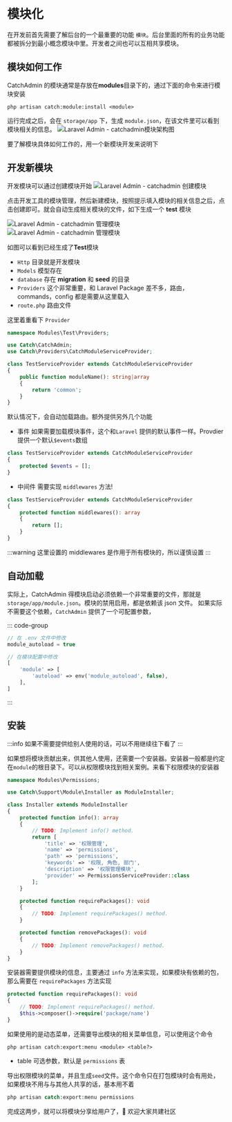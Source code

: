 # 模块化

在开发前首先需要了解后台的一个最重要的功能 `模块`。后台里面的所有的业务功能都被拆分到最小概念模块中里。开发者之间也可以互相共享模块。

## 模块如何工作

CatchAdmin 的模块通常是存放在**modules**目录下的，通过下面的命令来进行模块安装

```shell
php artisan catch:module:install <module>
```

运行完成之后，会在 `storage/app` 下，生成 `module.json`，在该文件里可以看到模块相关的信息。
![Laravel Admin - catchadmin模块架构图](https://z3.ax1x.com/2021/04/26/gSrLz6.png)

要了解模块具体如何工作的，用一个新模块开发来说明下

## 开发新模块

开发模块可以通过创建模块开始
![Laravel Admin - catchadmin 创建模块](https://s1.ax1x.com/2023/01/16/pSlN1y9.md.png)

点击开发工具的模块管理，然后新建模块，按照提示填入模块的相关信息之后，点击创建即可。就会自动生成相关模块的文件，如下生成一个 **test** 模块

![Laravel Admin - catchadmin 管理模块](https://s1.ax1x.com/2023/01/16/pSlN2Y8.md.png)
![Laravel Admin - catchadmin 管理模块](https://s1.ax1x.com/2023/01/16/pSlNv6J.png)

如图可以看到已经生成了**Test**模块

- `Http` 目录就是开发模块
- `Models` 模型存在
- `database` 存在 **migration** 和 **seed** 的目录
- `Providers` 这个非常重要，和 Laravel Package 差不多，路由，commands，config 都是需要从这里载入
- `route.php` 路由文件

这里着重看下 `Provider`

```php
namespace Modules\Test\Providers;

use Catch\CatchAdmin;
use Catch\Providers\CatchModuleServiceProvider;

class TestServiceProvider extends CatchModuleServiceProvider
{
    public function moduleName(): string|array
    {
        return 'common';
    }
}
```

默认情况下，会自动加载路由。额外提供另外几个功能

- 事件 如果需要加载模块事件，这个和`Laravel` 提供的默认事件一样。Provdier 提供一个默认`$events`数组

```php
class TestServiceProvider extends CatchModuleServiceProvider
{
    protected $events = [];
}
```

- 中间件 需要实现 `middlewares` 方法!

```php
class TestServiceProvider extends CatchModuleServiceProvider
{
    protected function middlewares(): array
    {
        return [];
    }
}
```

:::warning
这里设置的 middlewares 是作用于所有模块的，所以谨慎设置
:::

## 自动加载

实际上，CatchAdmin 得模块启动必须依赖一个非常重要的文件，那就是 `storage/app/module.json`。模块的禁用启用，都是依赖该 json 文件。
如果实际不需要这个依赖，`CatchAdmin` 提供了一个可配置参数，

::: code-group

```js [.env]
// 在 .env 文件中修改
module_autoload = true
```

```php [config/catch.php]
// 在模块配置中修改
[
    'module' => [
        'autoload' => env('module_autoload', false),
    ],
]
```

:::

## 安装

:::info
如果不需要提供给别人使用的话，可以不用继续往下看了
:::

如果想将模块贡献出来，供其他人使用，还需要一个安装器。安装器一般都是约定在`module`的根目录下。可以从权限模块找到相关案例。来看下权限模块的安装器

```php
namespace Modules\Permissions;

use Catch\Support\Module\Installer as ModuleInstaller;

class Installer extends ModuleInstaller
{
    protected function info(): array
    {
        // TODO: Implement info() method.
        return [
            'title' => '权限管理',
            'name' => 'permissions',
            'path' => 'permissions',
            'keywords' => '权限, 角色, 部门',
            'description' => '权限管理模块',
            'provider' => PermissionsServiceProvider::class
        ];
    }

    protected function requirePackages(): void
    {
        // TODO: Implement requirePackages() method.
    }

    protected function removePackages(): void
    {
        // TODO: Implement removePackages() method.
    }
}
```

安装器需要提供模块的信息，主要通过 `info` 方法来实现，如果模块有依赖的包，那么需要在 `requirePackages` 方法实现

```php
protected function requirePackages(): void
{
    // TODO: Implement requirePackages() method.
    $this->composer()->require('package/name')
}
```

如果使用的是动态菜单，还需要导出模块的相关菜单信息，可以使用这个命令

```shell
php artisan catch:export:menu <module> <table?>
```

- table 可选参数，默认是 `permissions` 表

导出权限模块的菜单，并且生成`seed`文件。这个命令只在打包模块时会有用处，如果模块不用与与其他人共享的话，基本用不着

```php
php artisan catch:export:menu permissions
```

完成这两步，就可以将模块分享给用户了，👏 欢迎大家共建社区
